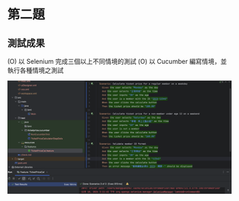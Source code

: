 # 第二題


## 測試成果
(O) 以 Selenium 完成三個以上不同情境的測試
(O) 以 Cucumber 編寫情境，並執行各種情境之測試


![alt text](image.png)